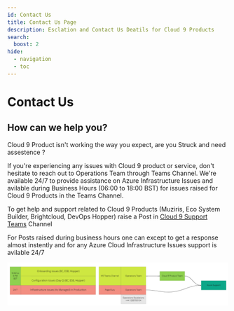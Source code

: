 ```yaml
---
id: Contact Us
title: Contact Us Page
description: Esclation and Contact Us Deatils for Cloud 9 Products
search:
  boost: 2
hide:
  - navigation
  - toc
---
```


# Contact Us
## How can we help you?

Cloud 9 Product isn't working the way you expect, are you Struck and need assestence ?

If you're experiencing any issues with Cloud 9 product or service, don't hesitate to reach out to Operations Team through Teams Channel. We're available 24/7 to provide assistance on Azure Infrastructure Issues and avilable during Business Hours (06:00 to 18:00 BST) for issues raised for Cloud 9 Products in the Teams Channel.

To get help and support related to Cloud 9 Products (Muziris, Eco System Builder, Brightcloud, DevOps Hopper) raise a Post in <a href="https://teams.microsoft.com/l/team/19%3adnlQpvbo7zsPTGQVuXaRYH1UjDRPnOCJC7XI7064u6w1%40thread.tacv2/conversations?groupId=9db482de-c01a-4efb-9c4f-6693ad31c189&tenantId=bd5c6713-7399-4b31-be79-78f2d078e543" target="_blank" rel="noopener noreferrer">Cloud 9 Support Teams</a> Channel

For Posts raised during business hours one can except to get a response almost instently and for any Azure Cloud Infrastructure Issues support is avilable 24/7 

![Support Model](/img/Support.png)